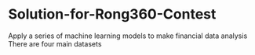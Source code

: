 # Solution-for-Rong360-Contest
Apply  a series of machine learning models to make financial data analysis 
There are four main datasets 
